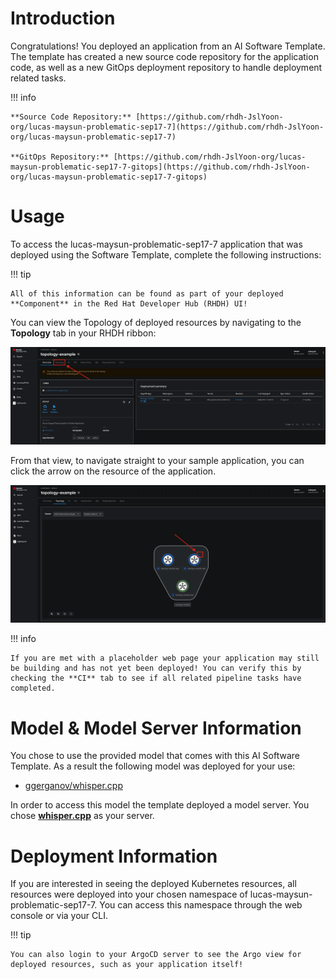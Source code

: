 # **Introduction**

Congratulations! You deployed an application from an AI Software Template. The template has created a new source code repository for the application code, as well as a new GitOps deployment repository to handle deployment related tasks.

!!! info

    **Source Code Repository:** [https://github.com/rhdh-JslYoon-org/lucas-maysun-problematic-sep17-7](https://github.com/rhdh-JslYoon-org/lucas-maysun-problematic-sep17-7)

    **GitOps Repository:** [https://github.com/rhdh-JslYoon-org/lucas-maysun-problematic-sep17-7-gitops](https://github.com/rhdh-JslYoon-org/lucas-maysun-problematic-sep17-7-gitops)

# **Usage**

To access the lucas-maysun-problematic-sep17-7 application that was deployed using the Software Template, complete the following instructions:

!!! tip

    All of this information can be found as part of your deployed **Component** in the Red Hat Developer Hub (RHDH) UI!

You can view the Topology of deployed resources by navigating to the **Topology** tab in your RHDH ribbon:

![Topology Ribbon](./images/topology-ribbon.png)

From that view, to navigate straight to your sample application, you can click the arrow on the resource of the application.

![Topology View Application Link](./images/topology-app-link.png)

!!! info

    If you are met with a placeholder web page your application may still be building and has not yet been deployed! You can verify this by checking the **CI** tab to see if all related pipeline tasks have completed.

# **Model & Model Server Information**

You chose to use the provided model that comes with this AI Software Template. As a result the following model was deployed for your use:

- [ggerganov/whisper.cpp](https://huggingface.co/ggerganov/whisper.cpp)

In order to access this model the template deployed a model server. You chose **[whisper.cpp]( https://github.com/containers/ai-lab-recipes/tree/main/model_servers/whispercpp)** as your server.

# **Deployment Information**

If you are interested in seeing the deployed Kubernetes resources, all resources were deployed into your chosen namespace of lucas-maysun-problematic-sep17-7. You can access this namespace through the web console or via your CLI.

!!! tip

    You can also login to your ArgoCD server to see the Argo view for deployed resources, such as your application itself!

